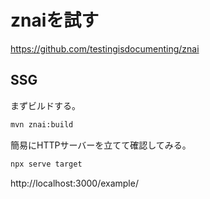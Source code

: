 # znaiを試す

https://github.com/testingisdocumenting/znai

## SSG

まずビルドする。

```sh
mvn znai:build
```

簡易にHTTPサーバーを立てて確認してみる。

```sh
npx serve target
```

http://localhost:3000/example/

